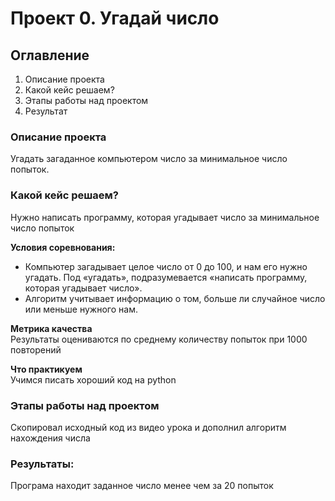 # Проект 0. Угадай число

## Оглавление  

1. Описание проекта 
2. Какой кейс решаем?
3. Этапы работы над проектом
4. Результат  


### Описание проекта    
Угадать загаданное компьютером число за минимальное число попыток.





### Какой кейс решаем?    
Нужно написать программу, которая угадывает число за минимальное число попыток

**Условия соревнования:**  
- Компьютер загадывает целое число от 0 до 100, и нам его нужно угадать. Под «угадать», подразумевается «написать программу, которая угадывает число».
- Алгоритм учитывает информацию о том, больше ли случайное число или меньше нужного нам.

**Метрика качества**     
Результаты оцениваются по среднему количеству попыток при 1000 повторений

**Что практикуем**     
Учимся писать хороший код на python


### Этапы работы над проектом  
Скопировал исходный код из видео урока и дополнил алгоритм нахождения числа



### Результаты:  
Програма находит заданное число менее чем за 20 попыток




